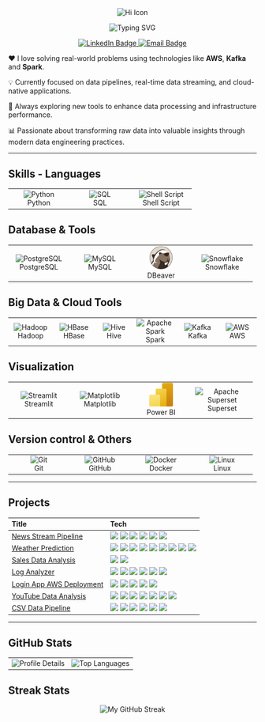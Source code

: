 <div align="center">
  <p>
    <img src="https://cdn-icons-png.flaticon.com/512/14036/14036432.png" alt="Hi Icon" width="48" height="48" style="vertical-align: middle;"/>
  </p>
  <img 
    src="https://readme-typing-svg.demolab.com?font=Fira+Code&size=24&duration=2500&pause=500&color=FF69B4&background=FFFFFF00&center=true&vCenter=true&width=500&lines=I'm+Hridya+Umesh;Data+Enthusiast" 
    alt="Typing SVG" />
</div>


<p align="center">
  <a href="https://www.linkedin.com/in/hridya-umesh-860078319" target="_blank">
    <img src="https://img.shields.io/badge/LinkedIn-0077B5?logo=linkedin&logoColor=white&style=for-the-badge" alt="LinkedIn Badge"/>
  </a>
  <a href="mailto:hridyaumesh2@gmail.com">
    <img src="https://img.shields.io/badge/Email-EB4432?logo=gmail&logoColor=white&style=for-the-badge" alt="Email Badge"/>
  </a>
</p>



 ❤️ I love solving real-world problems using technologies like **AWS**, **Kafka** and **Spark**.  


 💡 Currently focused on data pipelines, real-time data streaming, and cloud-native applications.  


 🌱 Always exploring new tools to enhance data processing and infrastructure performance.  
 

 📊 Passionate about transforming raw data into valuable insights through modern data engineering practices.


---

<h2>Skills - Languages</h2>
<table>
  <tr>
    <td align="center" width="110">
      <img src="https://cdn.jsdelivr.net/gh/devicons/devicon/icons/python/python-original.svg" width="48" height="48" alt="Python" />
      <br>Python
    </td>
    <td align="center" width="110">
      <img src="https://img.icons8.com/ios-filled/50/000000/sql.png" alt="SQL" width="40"/>
      <br>SQL
    </td>
    <td align="center" width="110">
      <img src="https://cdn.jsdelivr.net/gh/devicons/devicon/icons/bash/bash-original.svg" width="48" height="48" alt="Shell Script" />
      <br>Shell Script
    </td>
  </tr>
</table>

<h2> Database & Tools</h2>
<table>
  <tr>
    <td align="center" width="110">
      <img src="https://cdn.jsdelivr.net/gh/devicons/devicon/icons/postgresql/postgresql-original.svg" width="48" height="48" alt="PostgreSQL" />
      <br>PostgreSQL
    </td>
    <td align="center" width="110">
      <img src="https://cdn.jsdelivr.net/gh/devicons/devicon/icons/mysql/mysql-original.svg" width="48" height="48" alt="MySQL" />
      <br>MySQL
    </td>
    <td align="center" width="110">
      <img src="https://raw.githubusercontent.com/Hridya2001/Hridya2001/235f1b4b9edeb2b1d85cc56562aacfc9705dc9d5/Assets/dbeaver-original.svg" width="48" height="48" alt="DBeaver" />
      <br>DBeaver
    </td>
    <td align="center" width="110">
      <img src="https://img.icons8.com/color/96/snowflake.png" width="48" height="48" alt="Snowflake" />
      <br>Snowflake
    </td>
  </tr>
</table>

<h2> Big Data & Cloud Tools</h2>
<table>
  <tr>
    <td align="center" width="110">
      <img src="https://cdn.jsdelivr.net/gh/devicons/devicon/icons/hadoop/hadoop-original.svg" width="48" height="48" alt="Hadoop" />
      <br>Hadoop
    </td>
    <td align="center" width="110">
      <img src="https://hbase.apache.org/images/hbase_logo.png" width="48" height="48" alt="HBase" />
      <br>HBase
    </td>
    <td align="center" width="110">
     <img src="https://hive.apache.org/images/hive.svg" width="48" height="48" alt="Hive" />
      <br>Hive
    </td>
    <td align="center" width="110">
      <img src="https://cdn.jsdelivr.net/gh/devicons/devicon/icons/apache/apache-original.svg" width="48" height="48" alt="Apache Spark" />
      <br>Spark
    </td>
    <td align="center" width="110">
      <img src="https://cdn.jsdelivr.net/gh/devicons/devicon/icons/apachekafka/apachekafka-original.svg" width="48" height="48" alt="Kafka" />
      <br>Kafka
    </td>
    <td align="center" width="110">
      <img src="https://img.icons8.com/color/48/000000/amazon-web-services.png" alt="AWS" width="48" height="48"/>
      <br>AWS
    </td>
  </tr>
</table>

<h2> Visualization</h2>
<table>
  <tr>
    <td align="center" width="110">
      <img src="https://cdn.jsdelivr.net/gh/devicons/devicon/icons/streamlit/streamlit-original.svg" width="48" height="48" alt="Streamlit" />
      <br>Streamlit
    </td>
    <td align="center" width="110">
      <img src="https://matplotlib.org/_static/images/logo2.svg" alt="Matplotlib" width="48" height='48'/>
      <br>Matplotlib
    </td>
    <td align="center" width="110">
      <img src="https://raw.githubusercontent.com/Hridya2001/Hridya2001/235f1b4b9edeb2b1d85cc56562aacfc9705dc9d5/Assets/power-bi.svg" width="48" height="48" alt="Power BI" />
      <br>Power BI
    </td>
    <td align="center" width="110">
      <img src="https://logo.svgcdn.com/l/apache-superset.svg"
      alt="Apache Superset" width="110" height="48">
      <br>Superset
    </td>
  </tr>
</table>

<h2> Version control & Others</h2>
<table>
  <tr>
    <td align="center" width="110">
      <img src="https://cdn.jsdelivr.net/gh/devicons/devicon/icons/git/git-original.svg" width="48" height="48" alt="Git" />
      <br>Git
    </td>
    <td align="center" width="110">
      <img src="https://cdn.jsdelivr.net/gh/devicons/devicon/icons/github/github-original.svg" width="48" height="48" alt="GitHub" />
      <br>GitHub
    </td>
    <td align="center" width="110">
      <img src="https://cdn.jsdelivr.net/gh/devicons/devicon/icons/docker/docker-original.svg" width="48" height="48" alt="Docker" />
      <br>Docker
    </td>
    <td align="center" width="110">
      <img src="https://cdn.jsdelivr.net/gh/devicons/devicon/icons/linux/linux-original.svg" width="48" height="48" alt="Linux" />
      <br>Linux
    </td>
  </tr>
</table>

---
##  Projects

<table>
  <thead>
    <tr>
      <th align="left">Title</th>
      <th align="left">Tech</th>
    </tr>
  </thead>
  <tbody>
    <tr>
      <td><a href="https://github.com/Hridya2001/news-stream-pipeline" target="_blank">News Stream Pipeline</a></td>
      <td>
        <img src="https://img.shields.io/badge/Kafka-231F20?logo=apachekafka&logoColor=white&style=flat-square">
        <img src="https://img.shields.io/badge/Spark-E25A1C?logo=apachespark&logoColor=white&style=flat-square">
        <img src="https://img.shields.io/badge/Python-3776AB?logo=python&logoColor=white&style=flat-square">
        <img src="https://img.shields.io/badge/PostgreSQL-336791?logo=postgresql&logoColor=white&style=flat-square">
        <img src="https://img.shields.io/badge/Streamlit-FF4B4B?logo=streamlit&logoColor=white&style=flat-square">
        <img src="https://img.shields.io/badge/AWS-232F3E?logo=amazonaws&logoColor=white&style=flat-square">
      </td>
    </tr>
    <tr>
  <td><a href="https://github.com/Hridya2001/Weather-prediction-AWS" target="_blank">Weather Prediction</a></td>
  <td>
    <img src="https://img.shields.io/badge/API-0052CC?logo=fastapi&logoColor=white&style=flat-square">
    <img src="https://img.shields.io/badge/EventBridge-FF69B4?logo=amazoneventbridge&logoColor=white&style=flat-square">
    <img src="https://img.shields.io/badge/AWS%20Lambda-FF9900?logo=awslambda&logoColor=white&style=flat-square">
    <img src="https://img.shields.io/badge/DynamoDB-4053D6?logo=amazondynamodb&logoColor=white&style=flat-square">
    <img src="https://img.shields.io/badge/IAM-FF0000?logo=aws&logoColor=white&style=flat-square">
    <img src="https://img.shields.io/badge/S3-569A31?logo=amazons3&logoColor=white&style=flat-square">
    <img src="https://img.shields.io/badge/SQS-FF69B4?logo=amazonsqs&logoColor=white&style=flat-square">
    <img src="https://img.shields.io/badge/Snowflake-56B9EB?logo=snowflake&logoColor=white&style=flat-square">
    <img src="https://img.shields.io/badge/SQL-003B57?logo=postgresql&logoColor=white&style=flat-square">
  </td>
    </tr>
    <tr>
      <td><a href="https://github.com/Hridya2001/kaggle-sales-data-mysql-analysis" target="_blank">Sales Data Analysis</a></td>
      <td>
        <img src="https://img.shields.io/badge/MySQL-00758F?logo=mysql&logoColor=white&style=flat-square">
        <img src="https://img.shields.io/badge/Excel-217346?logo=microsoft-excel&logoColor=white&style=flat-square">
      </td>
    </tr>
    <tr>
  <td><a href="https://github.com/Hridya2001/Serverless-log-analyzer-aws" target="_blank">Log Analyzer</a></td>
  <td>
    <img src="https://img.shields.io/badge/AWS%20Lambda-FF9900?logo=awslambda&logoColor=white&style=flat-square">
    <img src="https://img.shields.io/badge/CloudWatch-FFB6C1?logo=amazoncloudwatch&logoColor=white&style=flat-square">
    <img src="https://img.shields.io/badge/S3-569A31?logo=amazons3&logoColor=white&style=flat-square">
    <img src="https://img.shields.io/badge/Glue-800080?logo=awsglue&logoColor=white&style=flat-square">
    <img src="https://img.shields.io/badge/Athena-232F3E?logo=amazonathena&logoColor=white&style=flat-square">
    <img src="https://img.shields.io/badge/SNS-FF69B4?logo=amazonsns&logoColor=white&style=flat-square">
  </td>
  </tr>
    <tr>
      <td><a href="https://github.com/Hridya2001/Basiclogin-AWS-deployment" target="_blank">Login App AWS Deployment</a></td>
      <td>
        <img src="https://img.shields.io/badge/Shell-121011?logo=gnubash&logoColor=white&style=flat-square">
        <img src="https://img.shields.io/badge/EC2-FF9900?logo=amazonec2&logoColor=white&style=flat-square">
        <img src="https://img.shields.io/badge/RDS-527FFF?logo=amazonrds&logoColor=white&style=flat-square">
        <img src="https://img.shields.io/badge/S3-569A31?logo=amazons3&logoColor=white&style=flat-square">
        <img src="https://img.shields.io/badge/Docker-2496ED?logo=docker&logoColor=white&style=flat-square">
      </td>
    </tr>
    <tr>
  <td><a href="https://github.com/Hridya2001/youtube-trending-data-pipeline" target="_blank">YouTube Data Analysis</a></td>
  <td>
    <img src="https://img.shields.io/badge/API-0052CC?logo=fastapi&logoColor=white&style=flat-square">
    <img src="https://img.shields.io/badge/EventBridge-FF69B4?logo=amazoneventbridge&logoColor=white&style=flat-square">
    <img src="https://img.shields.io/badge/AWS%20Lambda-FF9900?logo=awslambda&logoColor=white&style=flat-square">
    <img src="https://img.shields.io/badge/S3-569A31?logo=amazons3&logoColor=white&style=flat-square">
    <img src="https://img.shields.io/badge/Glue-800080?logo=awsglue&logoColor=white&style=flat-square">
    <img src="https://img.shields.io/badge/Athena-232F3E?logo=amazonathena&logoColor=white&style=flat-square">
    <img src="https://img.shields.io/badge/SQL-336791?logo=postgresql&logoColor=white&style=flat-square">
  </td>
  </tr>
    <tr>
  <td><a href="https://github.com/Hridya2001/aws-csv-data-pipeline" target="_blank">CSV Data Pipeline</a></td>
  <td>
    <img src="https://img.shields.io/badge/Python-3776AB?logo=python&logoColor=white&style=flat-square">
    <img src="https://img.shields.io/badge/SQL-1C1C1C?logo=sqlite&logoColor=white&style=flat-square">
    <img src="https://img.shields.io/badge/S3-569A31?logo=amazons3&logoColor=white&style=flat-square">
    <img src="https://img.shields.io/badge/AWS%20Lambda-FF9900?logo=awslambda&logoColor=white&style=flat-square">
    <img src="https://img.shields.io/badge/Glue-800080?logo=awsglue&logoColor=white&style=flat-square">
    <img src="https://img.shields.io/badge/QuickSight-2D9CDB?logo=amazonquicksight&logoColor=white&style=flat-square">
  </td>
  </tr>
  </tbody>
</table>

---

## GitHub Stats
<table>
  <tr>
    <td>
      <img width="500" 
           src="https://github-profile-summary-cards.vercel.app/api/cards/profile-details?username=Hridya2001&theme=transparent" 
           alt="Profile Details"/>
    </td>
    <td>
      <img width="400" 
           src="https://github-readme-stats.vercel.app/api/top-langs/?username=Hridya2001&layout=compact&theme=default" 
           alt="Top Languages"/>
    </td>
  </tr> 
</table>

## Streak Stats
<div align="center">
  <img width="450"
       src="https://streak-stats.demolab.com?user=Hridya2001&theme=default"
       alt="My GitHub Streak"/>
</div>
